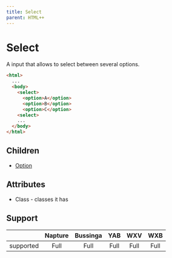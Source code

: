 ```yaml
---
title: Select
parent: HTML++
---
```

# Select

A input that allows to select between several options.

```html
<html>
  ...
  <body>
    <select>
      <option>A</option>
      <option>B</option>
      <option>C</option>
    <select>
    ...
  </body>
</html>
```

## Children

- [Option](option.md)

## Attributes

- Class - classes it has

## Support

|           | Napture | Bussinga | YAB  | WXV  | WXB  |
| --------- | :-----: | :------: | :--: | :--: | :--: |
| supported | Full    | Full     | Full | Full | Full |
